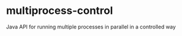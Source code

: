 multiprocess-control
====================

Java API for running multiple processes in parallel in a controlled way
